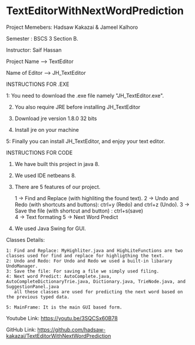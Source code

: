 # TextEditorWithNextWordPrediction
Project Memebers: Hadsaw Kakazai & Jameel Kalhoro

Semester : BSCS 3 Section B.

Instructor: Saif Hassan 

Project Name --> TextEditor

Name of Editor --> JH_TextEditor

INSTRUCTIONS FOR .EXE

1: You need to download the .exe file namely "JH_TextEditor.exe".

2. You also require JRE before installing JH_TextEditor

3. Download jre version 1.8.0 32 bits

4. Install jre on your machine

5: Finally you can install JH_TextEditor, and enjoy your text editor. 

INSTRUCTIONS FOR CODE

1. We have built this project in java 8.

2. We used IDE netbeans 8.

3. There are 5 features of our project.
	
	1 -> Find and Replace (with highliting the found text).
	2 -> Undo and Redo (with shortcuts and buttons): ctrl+y (Redo) and ctrl+z (Undo).
	3 -> Save the file (with shortcut and button)  : ctrl+s(save)	
	4 -> Text formating
  5 -> Next Word Predict

4. We used Java Swing for GUI.

Classes Details:

	1: Find and Replace: MyHighliter.java and HighLiteFunctions are two classes used for find and replace for highligthing the text.
	2: Undo and Redo: For Undo and Redo we used a built-in libarary UndoManager.
	3: Save the file: For saving a file we simply used filing.
	4: Next word Predict: AutoComplete.java, AutoCompleteDictionaryTrie.java, Dictionary.java, TrieNode.java, and SuggestionPanel.java
	   all these classes are used for predicting the next word based on the previous typed data.

	5: MainFrame: It is the main GUI based form.



Youtube Link:  https://youtu.be/3SQCSx60B78

GitHub  Link:	 https://github.com/hadsaw-kakazai/TextEditorWithNextWordPrediction


